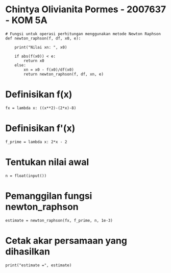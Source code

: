 # Chintya Olivianita Pormes - 2007637 - KOM 5A

    # Fungsi untuk operasi perhitungan menggunakan metode Newton Raphson
    def newton_raphson(f, df, x0, e):

        print("Nilai xn: ", x0)

        if abs(f(x0)) < e:  
            return x0
        else:
            xn = x0 - f(x0)/df(x0)
            return newton_raphson(f, df, xn, e)

# Definisikan f(x)
    fx = lambda x: ((x**2)-(2*x)-8)

# Definisikan f'(x)
    f_prime = lambda x: 2*x - 2

# Tentukan nilai awal
    n = float(input())

# Pemanggilan fungsi newton_raphson
    estimate = newton_raphson(fx, f_prime, n, 1e-3)
    
# Cetak akar persamaan yang dihasilkan
    print("estimate =", estimate)
